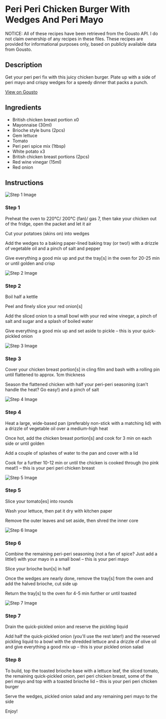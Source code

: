 # Peri Peri Chicken Burger With Wedges And Peri Mayo

NOTICE: All of these recipes have been retrieved from the Gousto API. I do not claim ownership of any recipes in these files. These recipes are provided for informational purposes only, based on publicly available data from Gousto.

## Description

Get your peri peri fix with this juicy chicken burger. Plate up with a side of peri mayo and crispy wedges for a speedy dinner that packs a punch. 

[View on Gousto](https://www.gousto.co.uk/recipes/cookbook/peri-peri-chicken-breast-burger-with-wedges-and-peri-mayo)

## Ingredients

- British chicken breast portion x0
- Mayonnaise (30ml)
- Brioche style buns (2pcs)
- Gem lettuce
- Tomato
- Peri peri spice mix (1tbsp)
- White potato x3
- British chicken breast portions (2pcs)
- Red wine vinegar (15ml)
- Red onion

## Instructions

![Step 1 Image](https://production-media.gousto.co.uk/cms/recipe-step-image/Step-1-1687507029891-x200.jpg)

### Step 1

Preheat the oven to 220°C/ 200°C (fan)/ gas 7, then take your chicken out of the fridge, open the packet and let it air

Cut your potatoes (skins on) into wedges

Add the wedges to a baking paper-lined baking tray (or two!) with a drizzle of vegetable oil and a pinch of salt and pepper

Give everything a good mix up and put the tray[s] in the oven for 20-25 min or until golden and crisp

![Step 2 Image](https://production-media.gousto.co.uk/cms/recipe-step-image/Step-2-1687507033316-x200.jpg)

### Step 2

Boil half a kettle

Peel and finely slice your red onion[s]

Add the sliced onion to a small bowl with your red wine vinegar, a pinch of salt and sugar and a splash of boiled water

Give everything a good mix up and set aside to pickle – this is your quick-pickled onion

![Step 3 Image](https://production-media.gousto.co.uk/cms/recipe-step-image/Step-3-1687507041322-x200.jpg)

### Step 3

Cover your chicken breast portion[s] in cling film and bash with a rolling pin until flattened to approx. 1cm thickness

Season the flattened chicken with half your peri-peri seasoning (can't handle the heat? Go easy!) and a pinch of salt

![Step 4 Image](https://production-media.gousto.co.uk/cms/recipe-step-image/Step-4-1687507043898-x200.jpg)

### Step 4

Heat a large, wide-based pan (preferably non-stick with a matching lid) with a drizzle of vegetable oil over a medium-high heat

Once hot, add the chicken breast portion[s] and cook for 3 min on each side or until golden

Add a couple of splashes of water to the pan and cover with a lid

Cook for a further 10-12 min or until the chicken is cooked through (no pink meat!) – this is your peri peri chicken breast

![Step 5 Image](https://production-media.gousto.co.uk/cms/recipe-step-image/Step-5-1687507047941-x200.jpg)

### Step 5

Slice your tomato[es] into rounds

Wash your lettuce, then pat it dry with kitchen paper

Remove the outer leaves and set aside, then shred the inner core

![Step 6 Image](https://production-media.gousto.co.uk/cms/recipe-step-image/Step-6-1687507052479-x200.jpg)

### Step 6

Combine the remaining peri-peri seasoning (not a fan of spice? Just add a little!) with your mayo in a small bowl – this is your peri mayo

Slice your brioche bun[s] in half

Once the wedges are nearly done, remove the tray[s] from the oven and add the halved brioche, cut side up

Return the tray[s] to the oven for 4-5 min further or until toasted

![Step 7 Image](https://production-media.gousto.co.uk/cms/recipe-step-image/Step-7-1687507055963-x200.jpg)

### Step 7

Drain the quick-pickled onion and reserve the pickling liquid

Add half the quick-pickled onion (you'll use the rest later!) and the reserved pickling liquid to a bowl with the shredded lettuce and a drizzle of olive oil and give everything a good mix up – this is your pickled onion salad

### Step 8

To build, top the toasted brioche base with a lettuce leaf, the sliced tomato, the remaining quick-pickled onion, peri peri chicken breast, some of the peri mayo and top with a toasted brioche lid – this is your peri peri chicken burger

Serve the wedges, pickled onion salad and any remaining peri mayo to the side

Enjoy!

